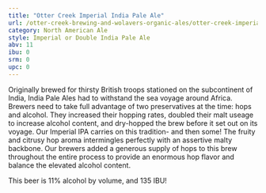 ```yaml
---
title: "Otter Creek Imperial India Pale Ale"
url: /otter-creek-brewing-and-wolavers-organic-ales/otter-creek-imperial-india-pale-ale/
category: North American Ale
style: Imperial or Double India Pale Ale
abv: 11
ibu: 0
srm: 0
upc: 0
---
```

Originally brewed for thirsty British troops stationed on the subcontinent of India, India Pale Ales had to withstand the sea voyage around Africa. Brewers need to take full advantage of two preservatives at the time: hops and alcohol. They increased their hopping rates, doubled  their malt useage to increase alcohol content, and dry-hopped the brew before it set out on its voyage.
Our Imperial IPA carries on this tradition- and then some!  The fruity and citrusy hop aroma intermingles perfectly with an assertive malty backbone.  Our brewers added a generous supply of hops to this brew throughout the entire process to provide an enormous hop flavor and balance the elevated alcohol content.

This beer is 11% alcohol by volume, and 135 IBU!
